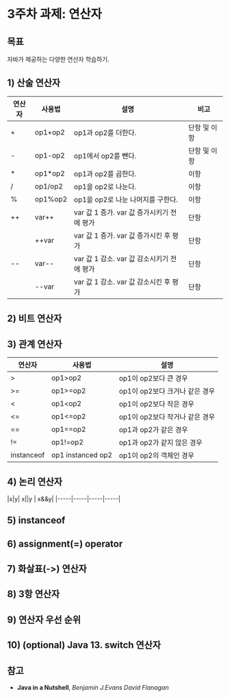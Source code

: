 # 3주차 과제: 연산자 #

## 목표 ##
자바가 제공하는 다양한 연산자 학습하기.

## 1) 산술 연산자 ##
|연산자|사용법|설명|비고|
|---|------|---------------|-----|
|+|op1+op2|op1과 op2를 더한다.|단항 및 이항|
|-|op1-op2|op1에서 op2를 뺀다.|단항 및 이항|
|*|op1*op2|op1과 op2를 곱한다.|이항|
|/|op1/op2|op1을 op2로 나눈다.|이항|
|%|op1%op2|op1을 op2로 나눈 나머지를 구한다.|이항|
|++|var++|var 값 1 증가. var 값 증가시키기 전에 평가|단항|
||++var|var 값 1 증가. var 값 증가시킨 후 평가|단항|
|--|var--|var 값 1 감소. var 값 감소시키기 전에 평가|단항|
||--var|var 값 1 감소. var 값 감소시킨 후 평가|단항|

## 2) 비트 연산자 ##


## 3) 관계 연산자 ##
|연산자|사용법|설명|
|---|---------|---------------|
|>|op1>op2|op1이 op2보다 큰 경우|
|>=|op1>=op2|op1이 op2보다 크거나 같은 경우|
|<|op1<op2|op1이 op2보다 작은 경우|
|<=|op1<=op2|op1이 op2보다 작거나 같은 경우|
|==|op1==op2|op1과 op2가 같은 경우
|!=|op1!=op2|op1과 op2가 같지 않은 경우
|instanceof|op1 instanced op2|op1이 op2의 객체인 경우|


## 4) 논리 연산자 ##
|x|y| x||y | x&&y|
|-----|-----|-----|-----|

## 5) instanceof ##


## 6) assignment(=) operator ##


## 7) 화살표(->) 연산자 ##


## 8) 3항 연산자 ##


## 9) 연산자 우선 순위 ##


## 10) (optional) Java 13. switch 연산자 ##


## 참고 ##
* **Java in a Nutshell**, *Benjamin J.Evans David Flanagan*